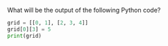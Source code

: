 What will be the output of the following Python code?

```python
grid = [[0, 1], [2, 3, 4]]
grid[0][3] = 5
print(grid)
```

<!--
**Explanation:**
The code attempts to assign the value `5` to `grid[0][3]`, which refers to the fourth element of the first sublist in `grid`. Since `grid[0]` only has two elements, trying to access index `3` raises an `IndexError` because it is out of range.
-->